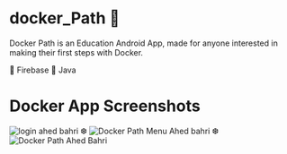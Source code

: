 # docker_Path 📲
Docker Path is an Education Android App, made for anyone interested in making their first steps with Docker.

🔹 Firebase
🔹 Java

# Docker App Screenshots

![login ahed bahri](https://user-images.githubusercontent.com/17449630/95447264-61a6e900-0959-11eb-8e09-a4ed461266bd.jpg)
❆
![Docker Path Menu Ahed bahri](https://user-images.githubusercontent.com/17449630/95447260-610e5280-0959-11eb-9ed0-bf593e86a8c4.jpg)
❆
![Docker Path Ahed Bahri](https://user-images.githubusercontent.com/17449630/95447265-623f7f80-0959-11eb-87b9-592cdeae9fe0.jpg)
